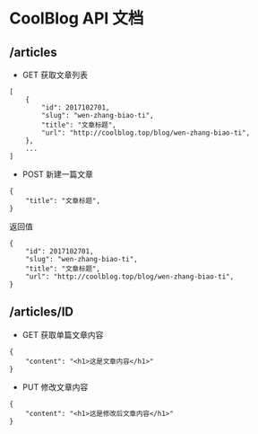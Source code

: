 # CoolBlog API 文档

## /articles
- GET 获取文章列表
```
[
    {
        "id": 2017102701,
        "slug": "wen-zhang-biao-ti",
        "title": "文章标题",
        "url": "http://coolblog.top/blog/wen-zhang-biao-ti",
    },
    ...
]
```
- POST 新建一篇文章
```
{
    "title": "文章标题",
}
```
返回值
```
{
    "id": 2017102701,
    "slug": "wen-zhang-biao-ti",
    "title": "文章标题",
    "url": "http://coolblog.top/blog/wen-zhang-biao-ti",
}
```

## /articles/ID
- GET 获取单篇文章内容
```
{
    "content": "<h1>这是文章内容</h1>"
}
```
- PUT 修改文章内容
```
{
    "content": "<h1>这是修改后文章内容</h1>" 
}
```